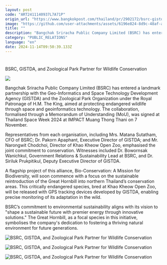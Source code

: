 ```yaml
---
layout: post
code: "ART2411140937L7A71P"
origin_url: "https://www.bangkokpost.com/thailand/pr/2902172/bsrc-gistda-and-zoological-park-partner-for-wildlife-conservation"
image: "https://github.com/user-attachments/assets/6196e824-8d9c-48af-af2d-22e272405887"
title: ""
description: "Bangchak Sriracha Public Company Limited (BSRC) has entered a landmark partnership with the Geo-Informatics and Space Technology Development Agency (GISTDA) and the Zoological Park Organization under the Royal Patronage of H.M. The King, aimed at protecting endangered wildlife through space and geoinformatics technology. The collaboration, formalised through a Memorandum of Understanding (MoU), was signed at Thailand Space Week 2024 at IMPACT Muang Thong Thani on 7 November."
category: "PUBLIC_RELATIONS"
language: "en"
date: 2024-11-14T09:50:39.133Z
---
```


# 

BSRC, GISTDA, and Zoological Park Partner for Wildlife Conservation

![](https://static.bangkokpost.com/media/content/20241114/c1_2902172.jpg)

Bangchak Sriracha Public Company Limited (BSRC) has entered a landmark partnership with the Geo-Informatics and Space Technology Development Agency (GISTDA) and the Zoological Park Organization under the Royal Patronage of H.M. The King, aimed at protecting endangered wildlife through space and geoinformatics technology. The collaboration, formalised through a Memorandum of Understanding (MoU), was signed at Thailand Space Week 2024 at IMPACT Muang Thong Thani on 7 November. 

Representatives from each organisation, including Mrs. Matana Sutatham, CFO of BSRC; Dr. Pakorn Apaphant, Executive Director of GISTDA; and Mr. Narongwit Chodchoi, Director of Khao Kheow Open Zoo, emphasised the joint commitment to conservation. Witnesses included Dr. Bowornsak Wanichkul, Government Relations & Sustainability Lead at BSRC, and Dr. Siriluk Prukpitikul, Deputy Executive Director of GISTDA. 

A flagship project of this alliance, Bio-Conservation: A Mission for Biodiversity, will soon commence with a focus on the sustainable reintroduction of the Great Hornbill into northern Thailand’s conservation areas. This critically endangered species, bred at Khao Kheow Open Zoo, will be released with GPS tracking devices developed by GISTDA, enabling precise monitoring of its adaptation in the wild. 

BSRC’s commitment to environmental sustainability aligns with its vision to "shape a sustainable future with premier energy through innovative solutions." The Great Hornbill, as a focal species in this initiative, symbolises the company's dedication to fostering a thriving natural environment for future generations. 

![BSRC, GISTDA, and Zoological Park Partner for Wildlife Conservation](https://github.com/user-attachments/assets/c701093f-fe2c-4bb0-a124-8e269a17a05c)

![BSRC, GISTDA, and Zoological Park Partner for Wildlife Conservation](https://github.com/user-attachments/assets/a23cd909-d56d-499f-a068-c1f6e525b871)

![BSRC, GISTDA, and Zoological Park Partner for Wildlife Conservation](https://github.com/user-attachments/assets/d255a620-25ba-40f0-911d-d0a1f4d403c8)